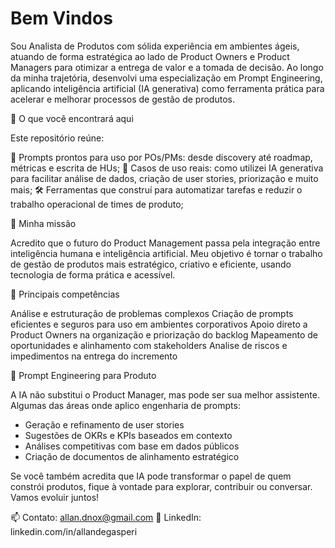 # Bem Vindos

Sou Analista de Produtos com sólida experiência em ambientes ágeis, atuando de forma estratégica ao lado de Product Owners e Product Managers para otimizar a entrega de valor e a tomada de decisão. Ao longo da minha trajetória, desenvolvi uma especialização em Prompt Engineering, aplicando inteligência artificial (IA generativa) como ferramenta prática para acelerar e melhorar processos de gestão de produtos.

🚀 O que você encontrará aqui

Este repositório reúne:

📘 Prompts prontos para uso por POs/PMs: desde discovery até roadmap, métricas e escrita de HUs;
🧠 Casos de uso reais: como utilizei IA generativa para facilitar análise de dados, criação de user stories, priorização e muito mais;
🛠️ Ferramentas que construí para automatizar tarefas e reduzir o trabalho operacional de times de produto;

🧭 Minha missão

Acredito que o futuro do Product Management passa pela integração entre inteligência humana e inteligência artificial. Meu objetivo é tornar o trabalho de gestão de produtos mais estratégico, criativo e eficiente, usando tecnologia de forma prática e acessível.

📌 Principais competências

Análise e estruturação de problemas complexos
Criação de prompts eficientes e seguros para uso em ambientes corporativos
Apoio direto a Product Owners na organização e priorização do backlog
Mapeamento de oportunidades e alinhamento com stakeholders
Analise de riscos e impedimentos na entrega do incremento

🤖 Prompt Engineering para Produto

A IA não substitui o Product Manager, mas pode ser sua melhor assistente. Algumas das áreas onde aplico engenharia de prompts:

- Geração e refinamento de user stories
- Sugestões de OKRs e KPIs baseados em contexto
- Análises competitivas com base em dados públicos
- Criação de documentos de alinhamento estratégico

Se você também acredita que IA pode transformar o papel de quem constrói produtos, fique à vontade para explorar, contribuir ou conversar. Vamos evoluir juntos!

📫 Contato: allan.dnox@gmail.com
🔗 LinkedIn: linkedin.com/in/allandegasperi
